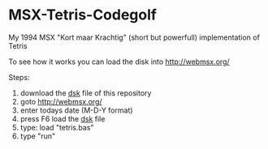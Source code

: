 # MSX-Tetris-Codegolf

My 1994 MSX "Kort maar Krachtig" (short but powerfull) implementation of Tetris

To see how it works you can load the disk into http://webmsx.org/

Steps:
  1. download the [dsk](https://github.com/Jacco/MSX-Tetris-Codegolf/blob/master/tetris.dsk?raw=true) file of this repository
  2. goto http://webmsx.org/
  3. enter todays date (M-D-Y format)
  4. press F6 load the [dsk](https://github.com/Jacco/MSX-Tetris-Codegolf/blob/master/tetris.dsk?raw=true) file
  5. type: load "tetris.bas"
  6. type "run"
